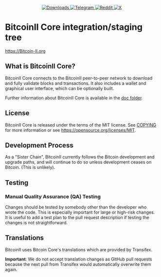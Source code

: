 <p align="center">
  <a href="https://github.com/BitcoinII-Dev/BitcoinII/releases">
    <img src="https://img.shields.io/github/downloads/BitcoinII-Dev/BitcoinII/total?style=for-the-badge" alt="Downloads">
  </a>
  <a href="https://t.me/+mc19GB_d5yo3Yjg5">
    <img src="https://img.shields.io/badge/Telegram-Join%20Chat-blue?logo=telegram&style=for-the-badge" alt="Telegram">
  </a>
  <a href="https://reddit.com/r/BitcoinII">
    <img src="https://img.shields.io/reddit/subreddit-subscribers/BitcoinII?label=Reddit&style=for-the-badge" alt="Reddit">
  </a>
  <a href="https://x.com/bc2org">
    <img src="https://img.shields.io/badge/X-Follow-black?logo=twitter&style=for-the-badge" alt="X">
  </a>
</p>

BitcoinII Core integration/staging tree
=====================================

https://Bitcoin-II.org


What is BitcoinII Core?
---------------------

BitcoinII Core connects to the BitcoinII peer-to-peer network to download and fully
validate blocks and transactions. It also includes a wallet and graphical user
interface, which can be optionally built.

Further information about BitcoinII Core is available in the [doc folder](/doc).

License
-------

BitcoinII Core is released under the terms of the MIT license. See [COPYING](COPYING) for more
information or see https://opensource.org/licenses/MIT.

Development Process
-------------------

As a "Sister Chain", BitcoinII currently follows the Bitcoin development and upgrade paths, and
will continue to do so unless development ceases on Bitcoin. (This is unlikely).

Testing
-------

### Manual Quality Assurance (QA) Testing

Changes should be tested by somebody other than the developer who wrote the
code. This is especially important for large or high-risk changes. It is useful
to add a test plan to the pull request description if testing the changes is
not straightforward.

Translations
------------

BitcoinII uses Bitcoin Core's translations which are provided by Transifex.

**Important**: We do not accept translation changes as GitHub pull requests because the next
pull from Transifex would automatically overwrite them again.
